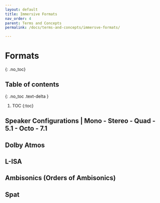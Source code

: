 ```yaml
---
layout: default
title: Immersive Formats
nav_order: 4
parent: Terms and Concepts
permalink: /docs/terms-and-concepts/immersve-formats/

---
```


# Formats
{: .no_toc}

## Table of contents
{: .no_toc .text-delta }

1. TOC
{:toc}

## Speaker Configurations | Mono - Stereo - Quad - 5.1 - Octo - 7.1

## Dolby Atmos

## L-ISA

## Ambisonics (Orders of Ambisonics)

## Spat



